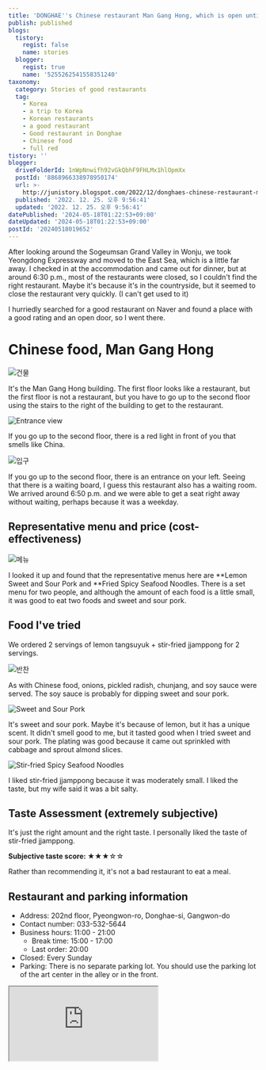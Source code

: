 ```yaml
---
title: 'DONGHAE''s Chinese restaurant Man Gang Hong, which is open until dinner.'
publish: published
blogs:
  tistory:
    regist: false
    name: stories
  blogger:
    regist: true
    name: '5255262541558351240'
taxonomy:
  category: Stories of good restaurants
  tag:
    - Korea
    - a trip to Korea
    - Korean restaurants
    - a good restaurant
    - Good restaurant in Donghae
    - Chinese food
    - full red
tistory: ''
blogger:
  driveFolderId: 1nWpNnwifh92vGkQbhF9FHLMx1hlOpmXx
  postId: '8868966338978950174'
  url: >-
    http://junistory.blogspot.com/2022/12/donghaes-chinese-restaurant-man-gang.html
  published: '2022. 12. 25. 오후 9:56:41'
  updated: '2022. 12. 25. 오후 9:56:41'
datePublished: '2024-05-18T01:22:53+09:00'
dateUpdated: '2024-05-18T01:22:53+09:00'
postId: '20240518019652'
---
```


After looking around the Sogeumsan Grand Valley in Wonju, we took Yeongdong Expressway and moved to the East Sea, which is a little far away. I checked in at the accommodation and came out for dinner, but at around 6:30 p.m., most of the restaurants were closed, so I couldn't find the right restaurant. Maybe it's because it's in the countryside, but it seemed to close the restaurant very quickly. (I can't get used to it)

I hurriedly searched for a good restaurant on Naver and found a place with a good rating and an open door, so I went there.

# Chinese food, Man Gang Hong

![건물](./images/njo2_20221216_184927-01.jpeg)

It's the Man Gang Hong building. The first floor looks like a restaurant, but the first floor is not a restaurant, but you have to go up to the second floor using the stairs to the right of the building to get to the restaurant.

![Entrance view](./images/njo2_20221216_191933-01.jpeg)

If you go up to the second floor, there is a red light in front of you that smells like China.

![입구](./images/njo2_20221216_191930-01.jpeg)

If you go up to the second floor, there is an entrance on your left. Seeing that there is a waiting board, I guess this restaurant also has a waiting room. We arrived around 6:50 p.m. and we were able to get a seat right away without waiting, perhaps because it was a weekday.

## Representative menu and price (cost-effectiveness)

![메뉴](./images/njo2_20221216_185216-01.jpeg)

I looked it up and found that the representative menus here are **Lemon Sweet and Sour Pork and **Fried Spicy Seafood Noodles. There is a set menu for two people, and although the amount of each food is a little small, it was good to eat two foods and sweet and sour pork.

## Food I've tried

We ordered 2 servings of lemon tangsuyuk + stir-fried jjamppong for 2 servings.

![반찬](./images/njo2_20221216_185425-01.jpeg)

As with Chinese food, onions, pickled radish, chunjang, and soy sauce were served. The soy sauce is probably for dipping sweet and sour pork.

![Sweet and Sour Pork](./images/njo2_20221216_185545-01.jpeg)

It's sweet and sour pork. Maybe it's because of lemon, but it has a unique scent. It didn't smell good to me, but it tasted good when I tried sweet and sour pork. The plating was good because it came out sprinkled with cabbage and sprout almond slices.

![Stir-fried Spicy Seafood Noodles](./images/njo2_20221216_185740-01.jpeg)

I liked stir-fried jjamppong because it was moderately small. I liked the taste, but my wife said it was a bit salty.

## Taste Assessment (extremely subjective)

It's just the right amount and the right taste. I personally liked the taste of stir-fried jjamppong.

<div className='alert alert-info'>
<b>Subjective taste score: </b> ★★★☆☆
</div>

Rather than recommending it, it's not a bad restaurant to eat a meal.

## Restaurant and parking information

- Address: 202nd floor, Pyeongwon-ro, Donghae-si, Gangwon-do
- Contact number: 033-532-5644
- Business hours: 11:00 - 21:00
  - Break time: 15:00 - 17:00
  - Last order: 20:00
- Closed: Every Sunday
- Parking: There is no separate parking lot. You should use the parking lot of the art center in the alley or in the front.

<div className='embed-responsive embed-responsive-16by9'>
<iframe src='https://www.google.com/maps/embed?pb=!1m18!1m12!1m3!1d2660.8254884599!2d129.11384489599763!3d37.52507079978417!2m3!1f0!2f0!3f0!3m2!1i1024!2i768!4f13.1!3m3!1m2!1s0x3561c7823ea3d385%3A0x628618429dd152cb!2z66eM6rCV7ZmN!5e0!3m2!1sko!2skr!4v1671703420038!5m2!1sko!2skr' className='embed-responsive-item' allowFullScreen></iframe>
</div>
